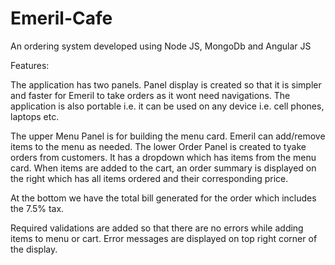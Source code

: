# Emeril-Cafe
An ordering system developed using Node JS, MongoDb and Angular JS

Features:

The application has two panels. Panel display is created so that it is simpler and faster for Emeril to take orders as it wont need 
navigations. The application is also portable i.e. it can be used on any device i.e. cell phones, laptops etc.

The upper Menu Panel is for building the menu card. Emeril can add/remove items to the menu as needed.
The lower Order Panel is created to tyake orders from customers. It has a dropdown which has items from the menu card. 
When items are added to the cart, an order summary is displayed on the right which has all items ordered and their corresponding price.

At the bottom we have the total bill generated for the order which includes the 7.5% tax.

Required validations are added so that there are no errors while adding items to menu or cart. Error messages are displayed on top right corner of the display.

